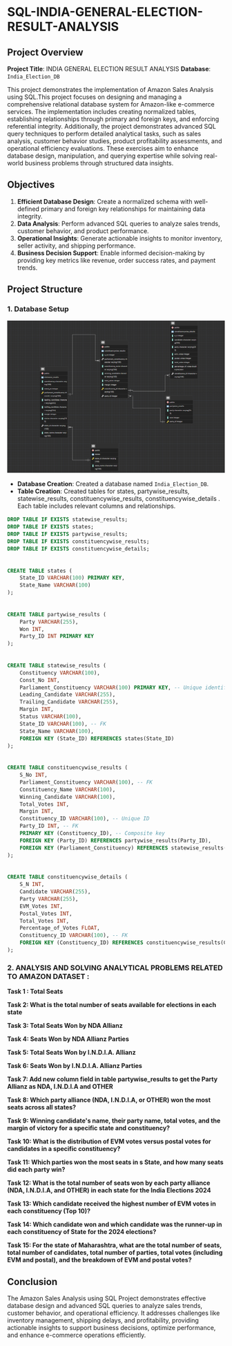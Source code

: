 # SQL-INDIA-GENERAL-ELECTION-RESULT-ANALYSIS

## Project Overview

**Project Title**: INDIA GENERAL ELECTION RESULT ANALYSIS
**Database**: `India_Election_DB`

This project demonstrates the implementation of Amazon Sales Analysis using SQL.This project focuses on designing and managing a comprehensive relational database system for Amazon-like e-commerce services. The implementation includes creating normalized tables, establishing relationships through primary and foreign keys, and enforcing referential integrity. Additionally, the project demonstrates advanced SQL query techniques to perform detailed analytical tasks, such as sales analysis, customer behavior studies, product profitability assessments, and operational efficiency evaluations. These exercises aim to enhance database design, manipulation, and querying expertise while solving real-world business problems through structured data insights. 

## Objectives

1. **Efficient Database Design**: Create a normalized schema with well-defined primary and foreign key relationships for maintaining data integrity.
2. **Data Analysis**: Perform advanced SQL queries to analyze sales trends, customer behavior, and product performance.
3. **Operational Insights**: Generate actionable insights to monitor inventory, seller activity, and shipping performance.
4. **Business Decision Support**: Enable informed decision-making by providing key metrics like revenue, order success rates, and payment trends.

## Project Structure

### 1. Database Setup
![ERD](https://github.com/Parshwa1504/SQL-INDIA-GENERAL-ELECTION-RESULT-ANALYSIS/blob/main/SQL_India_Election_Result_ERD.png)

- **Database Creation**: Created a database named `India_Election_DB`.
- **Table Creation**: Created tables for states, partywise_results, statewise_results, constituencywise_results, constituencywise_details . Each table includes relevant columns and relationships.

```sql
DROP TABLE IF EXISTS statewise_results;
DROP TABLE IF EXISTS states;
DROP TABLE IF EXISTS partywise_results;
DROP TABLE IF EXISTS constituencywise_results;
DROP TABLE IF EXISTS constituencywise_details;


CREATE TABLE states (
    State_ID VARCHAR(100) PRIMARY KEY,
    State_Name VARCHAR(100)
);


CREATE TABLE partywise_results (
    Party VARCHAR(255),
    Won INT,
    Party_ID INT PRIMARY KEY
);


CREATE TABLE statewise_results (
    Constituency VARCHAR(100),
    Const_No INT,
    Parliament_Constituency VARCHAR(100) PRIMARY KEY, -- Unique identifier
    Leading_Candidate VARCHAR(255),
    Trailing_Candidate VARCHAR(255),
    Margin INT,
    Status VARCHAR(100),
    State_ID VARCHAR(100), -- FK
    State_Name VARCHAR(100),
    FOREIGN KEY (State_ID) REFERENCES states(State_ID)
);


CREATE TABLE constituencywise_results (
    S_No INT,
    Parliament_Constituency VARCHAR(100), -- FK
    Constituency_Name VARCHAR(100),
    Winning_Candidate VARCHAR(100),
    Total_Votes INT,
    Margin INT,
    Constituency_ID VARCHAR(100), -- Unique ID
    Party_ID INT, -- FK
    PRIMARY KEY (Constituency_ID), -- Composite key
    FOREIGN KEY (Party_ID) REFERENCES partywise_results(Party_ID),
    FOREIGN KEY (Parliament_Constituency) REFERENCES statewise_results(Parliament_Constituency) -- Correct FK reference
);


CREATE TABLE constituencywise_details (
    S_N INT,
    Candidate VARCHAR(255),
    Party VARCHAR(255),
    EVM_Votes INT,
    Postal_Votes INT,
    Total_Votes INT,
    Percentage_of_Votes FLOAT,
    Constituency_ID VARCHAR(100), -- FK
    FOREIGN KEY (Constituency_ID) REFERENCES constituencywise_results(Constituency_ID)
);
```

### 2. ANALYSIS AND SOLVING ANALYTICAL PROBLEMS RELATED TO AMAZON DATASET :

**Task 1 : Total Seats**

**Task 2: What is the total number of seats available for elections in each state**

**Task 3: Total Seats Won by NDA Allianz**

**Task 4: Seats Won by NDA Allianz Parties**

**Task 5: Total Seats Won by I.N.D.I.A. Allianz**

**Task 6: Seats Won by I.N.D.I.A. Allianz Parties**

**Task 7: Add new column field in table partywise_results to get the Party Allianz as NDA, I.N.D.I.A and OTHER**

**Task 8: Which party alliance (NDA, I.N.D.I.A, or OTHER) won the most seats across all states?**

**Task 9: Winning candidate's name, their party name, total votes, and the margin of victory for a specific state and constituency?**

**Task 10: What is the distribution of EVM votes versus postal votes for candidates in a specific constituency?**

**Task 11: Which parties won the most seats in s State, and how many seats did each party win?**

**Task 12: What is the total number of seats won by each party alliance (NDA, I.N.D.I.A, and OTHER) in each state for the India Elections 2024**

**Task 13: Which candidate received the highest number of EVM votes in each constituency (Top 10)?**

**Task 14: Which candidate won and which candidate was the runner-up in each constituency of State for the 2024 elections?**

**Task 15: For the state of Maharashtra, what are the total number of seats, total number of candidates, total number of parties, total votes (including EVM and postal), and the breakdown of EVM and postal votes?**

## Conclusion

The Amazon Sales Analysis using SQL Project demonstrates effective database design and advanced SQL queries to analyze sales trends, customer behavior, and operational efficiency. It addresses challenges like inventory management, shipping delays, and profitability, providing actionable insights to support business decisions, optimize performance, and enhance e-commerce operations efficiently.
